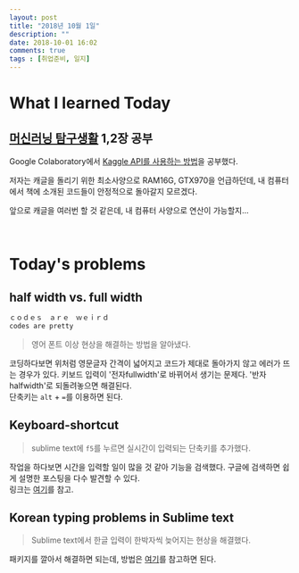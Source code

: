 ```yaml
---
layout: post
title: "2018년 10월 1일"
description: ""
date: 2018-10-01 16:02  
comments: true
tags : [취업준비, 일지]
---
```


# What I learned Today

## [머신러닝 탐구생활](http://www.yes24.com/24/goods/63830327) 1,2장 공부
Google Colaboratory에서 [Kaggle API를 사용하는 방법](https://github.com/yerimlim/TodayILearned/blob/master/2018-10-01-How_to_import_data_through_Kaggle_api_using_Colaboratory.ipynb)을 공부했다. 

저자는 캐글을 돌리기 위한 최소사양으로 RAM16G, GTX970을 언급하던데, 내 컴퓨터에서 책에 소개된 코드들이 안정적으로 돌아갈지 모르겠다. 

앞으로 캐글을 여러번 할 것 같은데, 내 컴퓨터 사양으로 연산이 가능할지... 

 

<br>

# Today's problems

## half width vs. full width
```r
ｃｏｄｅｓ　ａｒｅ　ｗｅｉｒｄ　
codes are pretty
```
> 영어 폰트 이상 현상을 해결하는 방법을 알아냈다. 

코딩하다보면 위처럼 영문글자 간격이 넓어지고 코드가 제대로 돌아가지 않고 에러가 뜨는 경우가 있다. 키보드 입력이 '전자fullwidth'로 바뀌어서 생기는 문제다. 
'반자halfwidth'로 되돌려놓으면 해결된다. 
<br> 단축키는  `alt` + `=`를 이용하면 된다. 
<br>


## Keyboard-shortcut 
> sublime text에 `f5`를 누르면 실시간이 입력되는 단축키를 추가했다. 

작업을 하다보면 시간을 입력할 일이 많을 것 같아 기능을 검색했다. 
구글에 검색하면 쉽게 설명한 포스팅을 다수 발견할 수 있다. 
<br>
링크는 [여기](https://www.linkedin.com/pulse/.shortcut-insert-datetime-sublime-text-3-hai-zheng)를 참고. 
<br>        

## Korean typing problems in Sublime text
> Sublime text에서 한글 입력이 한박자씩 늦어지는 현상을 해결했다. 

패키지를 깔아서 해결하면 되는데, 방법은 [여기](https://blog.gaerae.com/2015/03/sublime-text-3-korean.html)를 참고하면 된다. 

<br>
    


